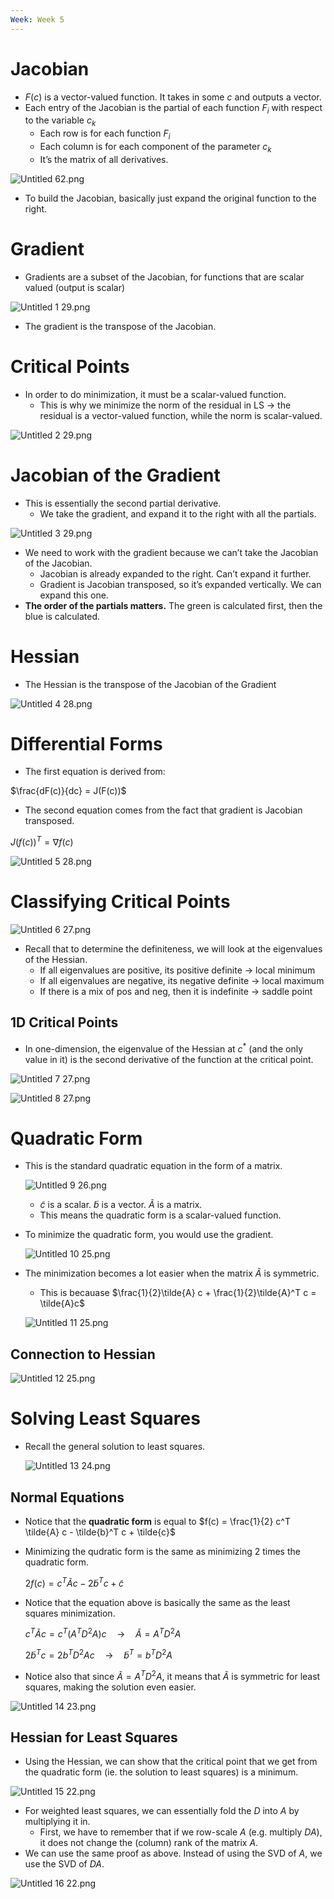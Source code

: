 ```yaml
---
Week: Week 5
---
```

# Jacobian

- $F(c)$﻿ is a vector-valued function. It takes in some $c$﻿ and outputs a vector.
- Each entry of the Jacobian is the partial of each function $F_i$﻿ with respect to the variable $c_k$﻿
    - Each row is for each function $F_i$﻿
    - Each column is for each component of the parameter $c_k$﻿
    - It’s the matrix of all derivatives.

![Untitled 62.png](attachments/Untitled%2062.png)

- To build the Jacobian, basically just expand the original function to the right.

# Gradient

- Gradients are a subset of the Jacobian, for functions that are scalar valued (output is scalar)

![Untitled 1 29.png](attachments/Untitled%201%2029.png)

- The gradient is the transpose of the Jacobian.

# Critical Points

- In order to do minimization, it must be a scalar-valued function.
    - This is why we minimize the norm of the residual in LS → the residual is a vector-valued function, while the norm is scalar-valued.

![Untitled 2 29.png](attachments/Untitled%202%2029.png)

# Jacobian of the Gradient

- This is essentially the second partial derivative.
    - We take the gradient, and expand it to the right with all the partials.

![Untitled 3 29.png](attachments/Untitled%203%2029.png)

- We need to work with the gradient because we can’t take the Jacobian of the Jacobian.
    - Jacobian is already expanded to the right. Can’t expand it further.
    - Gradient is Jacobian transposed, so it’s expanded vertically. We can expand this one.
- **The order of the partials matters.** The green is calculated first, then the blue is calculated.

# Hessian

- The Hessian is the transpose of the Jacobian of the Gradient

![Untitled 4 28.png](attachments/Untitled%204%2028.png)

# Differential Forms

- The first equation is derived from:

$\frac{dF(c)}{dc} = J(F(c))$

- The second equation comes from the fact that gradient is Jacobian transposed.

$J(f(c))^T = \nabla f(c)$

![Untitled 5 28.png](attachments/Untitled%205%2028.png)

# Classifying Critical Points

![Untitled 6 27.png](attachments/Untitled%206%2027.png)

- Recall that to determine the definiteness, we will look at the eigenvalues of the Hessian.
    - If all eigenvalues are positive, its positive definite → local minimum
    - If all eigenvalues are negative, its negative definite → local maximum
    - If there is a mix of pos and neg, then it is indefinite → saddle point

## 1D Critical Points

- In one-dimension, the eigenvalue of the Hessian at $c^*$﻿ (and the only value in it) is the second derivative of the function at the critical point.

![Untitled 7 27.png](attachments/Untitled%207%2027.png)

![Untitled 8 27.png](attachments/Untitled%208%2027.png)

# Quadratic Form

- This is the standard quadratic equation in the form of a matrix.
    
    ![Untitled 9 26.png](attachments/Untitled%209%2026.png)
    
    - $\tilde{c}$﻿ is a scalar. $\tilde{b}$﻿ is a vector. $\tilde{A}$﻿ is a matrix.
    - This means the quadratic form is a scalar-valued function.
- To minimize the quadratic form, you would use the gradient.
    
    ![Untitled 10 25.png](attachments/Untitled%2010%2025.png)
    
- The minimization becomes a lot easier when the matrix $\tilde{A}$﻿ is symmetric.
    
    - This is becauase $\frac{1}{2}\tilde{A} c + \frac{1}{2}\tilde{A}^T c = \tilde{A}c$﻿
    
    ![Untitled 11 25.png](attachments/Untitled%2011%2025.png)
    

## Connection to Hessian

![Untitled 12 25.png](attachments/Untitled%2012%2025.png)

# Solving Least Squares

- Recall the general solution to least squares.
    
    ![Untitled 13 24.png](attachments/Untitled%2013%2024.png)
    

## Normal Equations

- Notice that the **quadratic form** is equal to $f(c) = \frac{1}{2} c^T \tilde{A} c - \tilde{b}^T c + \tilde{c}$﻿
- Minimizing the qudratic form is the same as minimizing 2 times the quadratic form.
    
    $2f(c) = c^T \tilde{A} c - 2\tilde{b}^T c + \tilde{c}$
    
- Notice that the equation above is basically the same as the least squares minimization.
    
    $c^T \tilde{A} c = c^T( A^T D^2 A )c \quad \to\quad \tilde{A} = A^T D^2 A$
    
    $2\tilde{b}^T c = 2b^TD^2Ac \quad \to \quad \tilde{b}^T = b^TD^2A$
    
- Notice also that since $\tilde{A} = A^T D^2 A$﻿, it means that $\tilde{A}$﻿ is symmetric for least squares, making the solution even easier.

![Untitled 14 23.png](attachments/Untitled%2014%2023.png)

## Hessian for Least Squares

- Using the Hessian, we can show that the critical point that we get from the quadratic form (ie. the solution to least squares) is a minimum.

![Untitled 15 22.png](attachments/Untitled%2015%2022.png)

- For weighted least squares, we can essentially fold the $D$﻿ into $A$﻿ by multiplying it in.
    - First, we have to remember that if we row-scale $A$﻿ (e.g. multiply $DA$﻿), it does not change the (column) rank of the matrix $A$﻿.
- We can use the same proof as above. Instead of using the SVD of $A$﻿, we use the SVD of $DA$﻿.

![Untitled 16 22.png](attachments/Untitled%2016%2022.png)